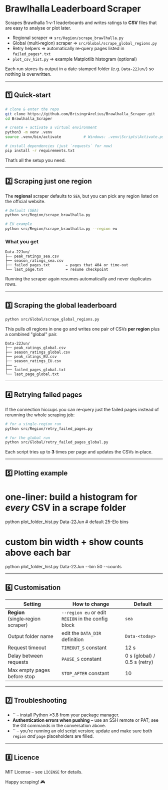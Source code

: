 # Brawlhalla Leaderboard Scraper

Scrapes Brawlhalla 1‑v‑1 leaderboards and writes ratings to **CSV** files that are easy to analyse or plot later.

* Regional scraper ⇒ `src/Region/scrape_brawlhalla.py`
* Global (multi‑region) scraper ⇒ `src/Global/scrape_global_regions.py`
* Retry helpers ⇒ automatically re‑query pages listed in `failed_pages*.txt`
* `plot_csv_hist.py` ⇒ example Matplotlib histogram (optional)

Each run stores its output in a date‑stamped folder (e.g. `Data-22Jun/`) so nothing is overwritten.

---

## 1️⃣  Quick‑start

```bash
# clone & enter the repo
git clone https://github.com/BrisingrArelius/Brawlhalla_Scraper.git
cd Brawlhalla_Scraper

# create + activate a virtual environment
python3 -m venv .venv
source .venv/bin/activate          # Windows: .venv\Scripts\Activate.ps1

# install dependencies (just `requests` for now)
pip install -r requirements.txt
```

That’s all the setup you need.

---

## 2️⃣  Scraping just one region

The **regional** scraper defaults to `SEA`, but you can pick any region listed on the official website.

```bash
# Default (SEA)
python src/Region/scrape_brawlhalla.py

# EU example
python src/Region/scrape_brawlhalla.py --region eu
```

### What you get

```
Data-22Jun/
├── peak_ratings_sea.csv
├── season_ratings_sea.csv
├── failed_pages.txt       ← pages that 404 or time‑out
└── last_page.txt          ← resume checkpoint
```

Running the scraper again resumes automatically and never duplicates rows.

---

## 3️⃣  Scraping the global leaderboard

```bash
python src/Global/scrape_global_regions.py
```

This pulls *all* regions in one go and writes one pair of CSVs **per region** plus a combined "global" pair.

```
Data-22Jun/
├── peak_ratings_global.csv
├── season_ratings_global.csv
├── peak_ratings_EU.csv
├── season_ratings_EU.csv
├── …
├── failed_pages_global.txt
└── last_page_global.txt
```

---

## 4️⃣  Retrying failed pages

If the connection hiccups you can re‑query just the failed pages instead of rerunning the whole scraping job:

```bash
# for a single‑region run
python src/Region/retry_failed_pages.py

# for the global run
python src/Global/retry_failed_pages_global.py
```

Each script tries up to **3** times per page and updates the CSVs in‑place.

---

## 5️⃣  Plotting example

# one-liner: build a histogram for *every* CSV in a scrape folder
python plot_folder_hist.py Data-22Jun              # default 25-Elo bins
# custom bin width + show counts above each bar
python plot_folder_hist.py Data-22Jun --bin 50 --counts


---

## 6️⃣  Customisation

| Setting                            | How to change                                      | Default                      |
| ---------------------------------- | -------------------------------------------------- | ---------------------------- |
| **Region** (single‑region scraper) | `--region eu` or edit `REGION` in the config block | `sea`                        |
| Output folder name                 | edit the `DATA_DIR` definition                     | `Data-<today>`               |
| Request timeout                    | `TIMEOUT_S` constant                               | 12 s                         |
| Delay between requests             | `PAUSE_S` constant                                 | 0 s (global) / 0.5 s (retry) |
| Max empty pages before stop        | `STOP_AFTER` constant                              | 10                           |

---

## 7️⃣  Troubleshooting

* \`\` – install Python ≥3.8 from your package manager.
* **Authentication errors when pushing** – use an SSH remote or PAT; see the Git commands in the conversation above.
* \`\` – you’re running an old script version; update and make sure both `region` *and* `page` placeholders are filled.

---

## 8️⃣  Licence

MIT License – see `LICENSE` for details.

Happy scraping! 🎮
